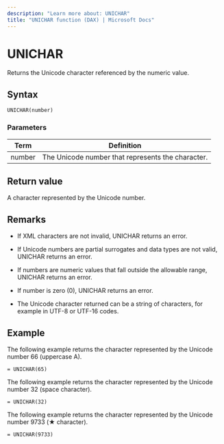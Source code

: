 ```yaml
---
description: "Learn more about: UNICHAR"
title: "UNICHAR function (DAX) | Microsoft Docs"
---
```

# UNICHAR

Returns the Unicode character referenced by the numeric value.
  
## Syntax  
  
```dax
UNICHAR(number)  
```
  
### Parameters  
  
|Term|Definition|  
|--------|--------------|  
|number|The Unicode number that represents the character.|  
  
## Return value

A character represented by the Unicode number.
  
## Remarks  

- If XML characters are not invalid, UNICHAR returns an error.

- If Unicode numbers are partial surrogates and data types are not valid, UNICHAR returns an error.

- If numbers are numeric values that fall outside the allowable range, UNICHAR returns an error.

- If number is zero (0), UNICHAR returns an error.

- The Unicode character returned can be a string of characters, for example in UTF-8 or UTF-16 codes.
  
## Example  

The following example returns the character represented by the Unicode number 66 (uppercase A).  

```dax
= UNICHAR(65)
```

The following example returns the character represented by the Unicode number 32 (space character).

```dax
= UNICHAR(32)
```

The following example returns the character represented by the Unicode number 9733 (&#9733; character).

```dax
= UNICHAR(9733)
```
